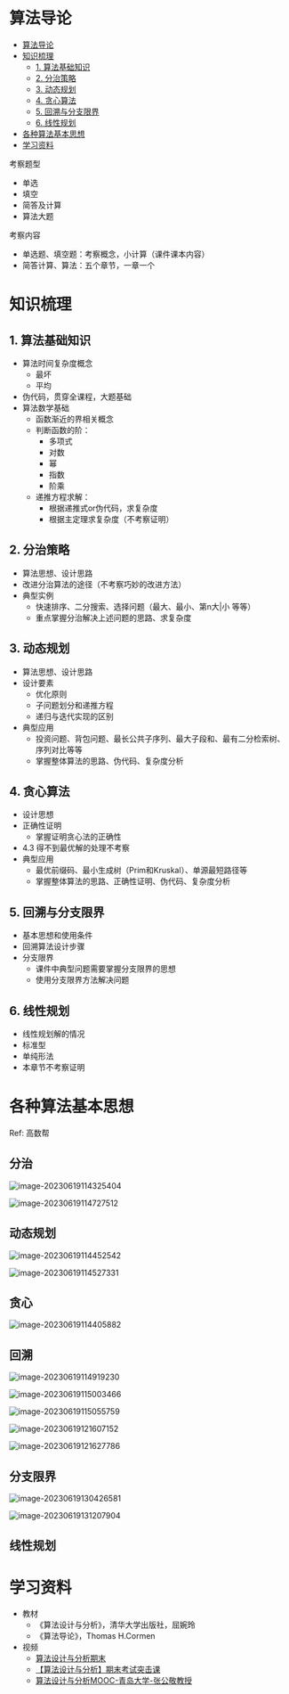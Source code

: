 # 算法导论

- [算法导论](#算法导论)
- [知识梳理](#知识梳理)
  - [1. 算法基础知识](#1-算法基础知识)
  - [2. 分治策略](#2-分治策略)
  - [3. 动态规划](#3-动态规划)
  - [4. 贪心算法](#4-贪心算法)
  - [5. 回溯与分支限界](#5-回溯与分支限界)
  - [6. 线性规划](#6-线性规划)
- [各种算法基本思想](#各种算法基本思想)
- [学习资料](#学习资料)

考察题型

- 单选
- 填空
- 简答及计算
- 算法大题

考察内容

- 单选题、填空题：考察概念，小计算（课件课本内容）
- 简答计算、算法：五个章节，一章一个

# 知识梳理

## 1. 算法基础知识

- 算法时间复杂度概念
  - 最坏
  - 平均
- 伪代码，贯穿全课程，大题基础
- 算法数学基础
  - 函数渐近的界相关概念
  - 判断函数的阶：
    - 多项式
    - 对数
    - 幂
    - 指数
    - 阶乘
  - 递推方程求解：
    - 根据递推式or伪代码，求复杂度
    - 根据主定理求复杂度（不考察证明）

## 2. 分治策略

- 算法思想、设计思路
- 改进分治算法的途径（不考察巧妙的改进方法）
- 典型实例
  - 快速排序、二分搜索、选择问题（最大、最小、第n大|小 等等）
  - 重点掌握分治解决上述问题的思路、求复杂度

## 3. 动态规划

- 算法思想、设计思路
- 设计要素
  - 优化原则
  - 子问题划分和递推方程
  - 递归与迭代实现的区别
- 典型应用
  - 投资问题、背包问题、最长公共子序列、最大子段和、最有二分检索树、序列对比等等
  - 掌握整体算法的思路、伪代码、复杂度分析

## 4. 贪心算法

- 设计思想
- 正确性证明
  - 掌握证明贪心法的正确性
- 4.3 得不到最优解的处理不考察
- 典型应用
  - 最优前缀码、最小生成树（Prim和Kruskal）、单源最短路径等
  - 掌握整体算法的思路、正确性证明、伪代码、复杂度分析

## 5. 回溯与分支限界

- 基本思想和使用条件
- 回溯算法设计步骤
- 分支限界
  - 课件中典型问题需要掌握分支限界的思想
  - 使用分支限界方法解决问题

## 6. 线性规划

- 线性规划解的情况
- 标准型
- 单纯形法
- 本章节不考察证明

# 各种算法基本思想

Ref: 高数帮

## 分治

![image-20230619114325404](.README.assets/image-20230619114325404.png)

![image-20230619114727512](.README.assets/image-20230619114727512.png)

## 动态规划

![image-20230619114452542](.README.assets/image-20230619114452542.png)

![image-20230619114527331](.README.assets/image-20230619114527331.png)

## 贪心

![image-20230619114405882](.README.assets/image-20230619114405882.png)

## 回溯

![image-20230619114919230](.README.assets/image-20230619114919230.png)

![image-20230619115003466](.README.assets/image-20230619115003466.png)

![image-20230619115055759](.README.assets/image-20230619115055759.png)

![image-20230619121607152](.README.assets/image-20230619121607152.png)

![image-20230619121627786](.README.assets/image-20230619121627786.png)

## 分支限界

![image-20230619130426581](.README.assets/image-20230619130426581.png)

![image-20230619131207904](.README.assets/image-20230619131207904.png)

## 线性规划



# 学习资料

- 教材
  - 《算法设计与分析》，清华大学出版社，屈婉玲
  - 《算法导论》，Thomas H.Cormen
- 视频
  - [算法设计与分析期末](https://www.bilibili.com/video/BV1X3411u7xW)
  - [【算法设计与分析】期末考试突击课](https://www.bilibili.com/video/BV1hc41137go)
  - [算法设计与分析MOOC-青岛大学-张公敬教授](https://space.bilibili.com/2065111657/channel/collectiondetail?sid=1199193)